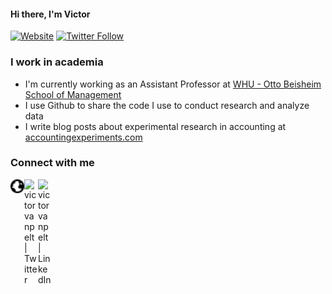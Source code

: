 #### Hi there, I'm Victor
[![Website](https://img.shields.io/website?label=victorvanpelt.com&style=for-the-badge&url=https%3A%2F%2Fcodestackr.com)](https://victorvanpelt.com)
[![Twitter Follow](https://img.shields.io/twitter/follow/victorvanpelt?color=1DA1F2&logo=twitter&style=for-the-badge)](https://twitter.com/intent/follow?original_referer=https%3A%2F%2Fgithub.com%2FcodeSTACKr&screen_name=victorvanpelt)

### I work in academia
- I'm currently working as an Assistant Professor at [WHU - Otto Beisheim School of Management](https://www.whu.edu/en/faculty/victor-van-pelt/)
- I use Github to share the code I use to conduct research and analyze data
- I write blog posts about experimental research in accounting at [accountingexperiments.com](https://www.accountingexperiments.com)

### Connect with me
[<img align="left" alt="victorvanpelt.com" width="22px" src="https://raw.githubusercontent.com/iconic/open-iconic/master/svg/globe.svg" />][website]
[<img align="left" alt="victorvanpelt | Twitter" width="22px" src="https://camo.githubusercontent.com/35b0b8bfbd8840f35607fb56ad0a139047fd5d6e09ceb060c5c6f0a5abd1044c/68747470733a2f2f6564656e742e6769746875622e696f2f537570657254696e7949636f6e732f696d616765732f7376672f747769747465722e737667" />][twitter]
[<img align="left" alt="victorvanpelt | LinkedIn" width="22px" src="https://camo.githubusercontent.com/c8a9c5b414cd812ad6a97a46c29af67239ddaeae08c41724ff7d945fb4c047e5/68747470733a2f2f6564656e742e6769746875622e696f2f537570657254696e7949636f6e732f696d616765732f7376672f6c696e6b6564696e2e737667" />][linkedin]

[website]: https://www.victorvanpelt.com
[linkedin]: https://www.linkedin.com/in/victorvanpelt/
[twitter]: https://www.twitter.com/victorvanpelt